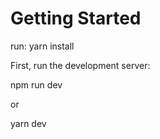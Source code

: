 
# Getting Started

run: yarn install

First, run the development server:

npm run dev

or

yarn dev

